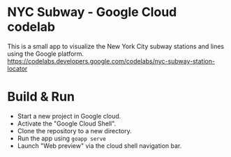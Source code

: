 # NYC Subway - Google Cloud codelab

This is a small app to visualize the New York City subway stations and lines using the Google platform.
https://codelabs.developers.google.com/codelabs/nyc-subway-station-locator

# Build & Run
* Start a new project in Google cloud.
* Activate the "Google Cloud Shell".
* Clone the repository to a new directory.
* Run the app using `goapp serve`
* Launch "Web preview" via the cloud shell navigation bar.
